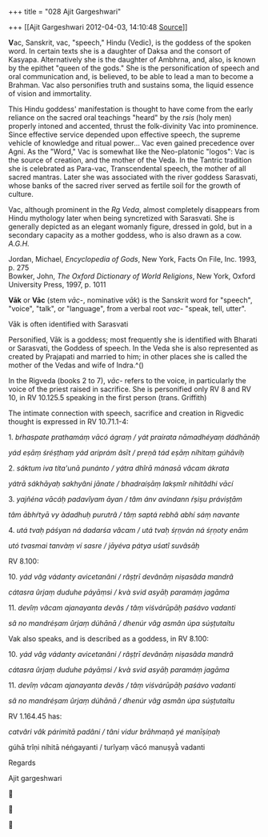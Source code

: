 +++
title = "028 Ajit Gargeshwari"

+++
[[Ajit Gargeshwari	2012-04-03, 14:10:48 [Source](https://groups.google.com/g/samskrita/c/qVDwKqFADvg)]]



**V**ac, Sanskrit, vac, "speech," Hindu (Vedic), is the goddess of the spoken word. In certain texts she is a daughter of Daksa and the consort of Kasyapa. Alternatively she is the daughter of Ambhrna, and, also, is known by the epithet "queen of the gods." She is the personification of speech and oral communication and, is believed, to be able to lead a man to become a Brahman. Vac also personifies truth and sustains soma, the liquid essence of vision and immortality.

This Hindu goddess' manifestation is thought to have come from the early reliance on the sacred oral teachings "heard" by the *rsis* (holy men) properly intoned and accented, thrust the folk-divinity Vac into prominence. Since effective service depended upon effective speech, the supreme vehicle of knowledge and ritual power… Vac even gained precedence over Agni. As the "Word," Vac is somewhat like the Neo-platonic "logos": Vac is the source of creation, and the mother of the Veda. In the Tantric tradition she is celebrated as Para-vac, Transcendental speech, the mother of all sacred mantras. Later she was associated with the river goddess Sarasvati, whose banks of the sacred river served as fertile soil for the growth of culture.

Vac, although prominent in the *Rg Veda*, almost completely disappears from Hindu mythology later when being syncretized with Sarasvati. She is generally depicted as an elegant womanly figure, dressed in gold, but in a secondary capacity as a mother goddess, who is also drawn as a cow. *A.G.H.*

  

Jordan, Michael, *Encyclopedia of Gods*, New York, Facts On File, Inc. 1993, p. 275  
Bowker, John, *The Oxford Dictionary of World Religions*, New York, Oxford University Press, 1997, p. 1011

  
**Vāk** or **Vāc** (stem *vāc-*, nominative *vāk*) is the Sanskrit word for "speech", "voice", "talk", or "language", from a verbal root *vac-* "speak, tell, utter".

  

Vāk is often identified with Sarasvati  

Personified, Vāk is a goddess; most frequently she is identified with Bharati or Sarasvati, the Goddess of speech. In the Veda she is also represented as created by Prajapati and married to him; in other places she is called the mother of the Vedas and wife of Indra.^([](http://en.wikipedia.org/wiki/V%C4%81c#cite_note-vacref-1))

In the Rigveda (books 2 to 7), *vāc-* refers to the voice, in particularly the voice of the priest raised in sacrifice. She is personified only RV 8 and RV 10, in RV 10.125.5 speaking in the first person (trans. Griffith)

  

The intimate connection with speech, sacrifice and creation in Rigvedic thought is expressed in RV 10.71.1-4:

1\. *bŕhaspate prathamáṃ vācó ágraṃ / yát praírata nāmadhéyaṃ dádhānāḥ*

*yád eṣāṃ śréṣṭhaṃ yád ariprám âsīt / preṇâ tád eṣāṃ níhitaṃ gúhāvíḥ*

2\. *sáktum iva títa'unā punánto / yátra dhîrā mánasā vâcam ákrata*

*yátrā sákhāyaḥ sakhyâni jānate / bhadraíṣāṃ lakṣmîr níhitâdhi vācí*

3\. *yajñéna vācáḥ padavîyam āyan / tâm ánv avindann ŕṣiṣu práviṣṭām*

*tâm ābhŕtyā vy àdadhuḥ purutrâ / tâṃ saptá rebhâ abhí sáṃ navante*

4\. *utá tvaḥ páśyan ná dadarśa vâcam / utá tvaḥ śṛṇván ná śṛṇoty enām*

*utó tvasmai tanvàṃ ví sasre / jāyéva pátya uśatî suvâsāḥ*

RV 8.100:

10\. *yád vâg vádanty avicetanâni / râṣṭrī devânāṃ niṣasâda mandrâ*

*cátasra ûrjaṃ duduhe páyāṃsi / kvà svid asyāḥ paramáṃ jagāma*

11\. *devîṃ vâcam ajanayanta devâs / tâṃ viśvárūpāḥ paśávo vadanti*

*sâ no mandréṣam ûrjaṃ dúhānā / dhenúr vâg asmân úpa súṣṭutaítu*

Vak also speaks, and is described as a goddess, in RV 8.100:

10\. *yád vâg vádanty avicetanâni / râṣṭrī devânāṃ niṣasâda mandrâ*

*cátasra ûrjaṃ duduhe páyāṃsi / kvà svid asyāḥ paramáṃ jagāma*

11\. *devîṃ vâcam ajanayanta devâs / tâṃ viśvárūpāḥ paśávo vadanti*

*sâ no mandréṣam ûrjaṃ dúhānā / dhenúr vâg asmân úpa súṣṭutaítu*

RV 1.164.45 has:

*catvâri vâk párimitā padâni / tâni vidur brāhmaṇâ yé manīṣíṇaḥ*

gúhā trîṇi níhitā néṅgayanti / turîyaṃ vācó manuṣyā̀ vadanti

  
  
Regards  
  
Ajit gargeshwari  
  







